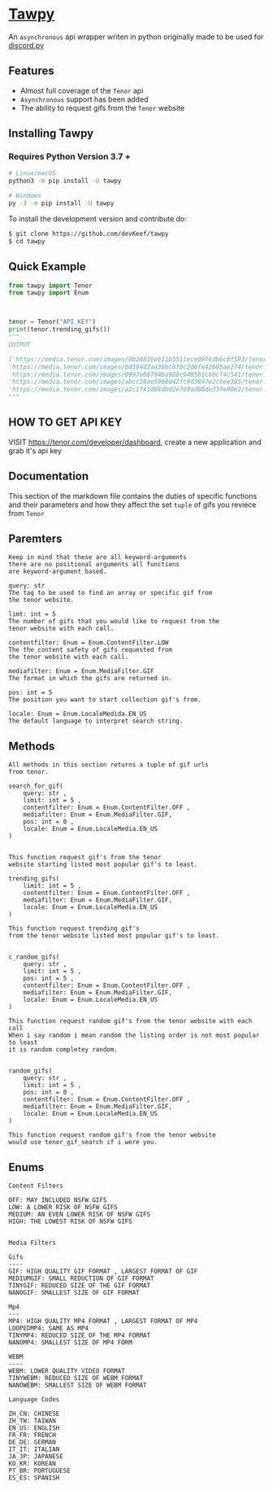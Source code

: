 # [Tawpy](https://tenor.com/gifapi/documentation)

An `asynchronous` api wrapper writen in python originally made to be used for [discord.py](https://discordpy.readthedocs.io/en/stable/)

## Features 
-   Almost full coverage of the `Tenor` api
-   `Asynchronous` support has been added
-   The ability to request gifs from the `Tenor` website

## Installing Tawpy 
### Requires Python Version 3.7 +
```sh
# Linux/macOS
python3 -m pip install -U tawpy

# Windows
py -3 -m pip install -U tawpy
```
To install the development version and contribute do: 
```sh
$ git clone https://github.com/devKeef/tawpy
$ cd tawpy
```


## Quick Example
```py
from tawpy import Tenor
from tawpy import Enum



tenor = Tenor("API_KEY")
print(tenor.trending_gifs())
""" 
OUTPUT 

['https://media.tenor.com/images/0b26816e611b5511ece09f6db6c6f593/tenor.gif', 
'https://media.tenor.com/images/0d194d2aa3bbc0f0c2d0fe42b05ae274/tenor.gif', 
'https://media.tenor.com/images/0997e68794ba980c948561c66cf4c541/tenor.gif', 
'https://media.tenor.com/images/abcc26ae5960d42fc9d3897e2c6ee303/tenor.gif', 
'https://media.tenor.com/images/a2c1f41d08dbd2e769ad88de33fe00e2/tenor.gif']
"""
```

## HOW TO GET API KEY 
VISIT https://tenor.com/developer/dashboard, create a new application and grab it's api key
## Documentation 
This section of the markdown file contains the duties of specific functions and their parameters and how they affect the set `tuple` of gifs you reviece from `Tenor`
## Paremters
```
Keep in mind that these are all keyword-arguments 
there are no positional arguments all functions 
are keyword-argument based.

query: str
The tag to be used to find an array or specific gif from 
the tenor website.

limt: int = 5 
The number of gifs that you would like to request from the 
tenor website with each call.

contentfilter: Enum = Enum.ContentFilter.LOW 
The the content safety of gifs requested from
the tenor website with each call.

mediafilter: Enum = Enum.MediaFilter.GIF 
The format in which the gifs are returned in.

pos: int = 5
The position you want to start collection gif's from.

locale: Enum = Enum.LocaleMedida.EN_US 
The default language to interpret search string.
```
## Methods
```
All methods in this section returns a tuple of gif urls 
from tenor. 

search_for_gif(
    query: str ,
    limit: int = 5 , 
    contentfilter: Enum = Enum.ContentFilter.OFF , 
    mediafilter: Enum = Enum.MediaFilter.GIF, 
    pos: int = 0 , 
    locale: Enum = Enum.LocaleMedia.EN_US
)


This function request gif's from the tenor 
website starting listed most popular gif's to least.

trending_gifs(
    limit: int = 5 , 
    contentfilter: Enum = Enum.ContentFilter.OFF , 
    mediafilter: Enum = Enum.MediaFilter.GIF, 
    locale: Enum = Enum.LocaleMedia.EN_US
)

This function request trending gif's 
from the tenor website listed most popular gif's to least.


c_random_gifs(
    query: str ,
    limit: int = 5 , 
    pos: int = 5 ,
    contentfilter: Enum = Enum.ContentFilter.OFF , 
    mediafilter: Enum = Enum.MediaFilter.GIF, 
    locale: Enum = Enum.LocaleMedia.EN_US
)

This function request random gif's from the tenor website with each call
When i say random i mean random the listing order is not most popular to least 
it is random completey random. 


random_gifs(
    query: str ,
    limit: int = 5 , 
    pos: int = 0 ,
    contentfilter: Enum = Enum.ContentFilter.OFF , 
    mediafilter: Enum = Enum.MediaFilter.GIF, 
    locale: Enum = Enum.LocaleMedia.EN_US
)

This function request random gif's from the tenor website
would use tenor_gif_search if i were you.
```
## Enums 
```
Content Filters

OFF: MAY INCLUDED NSFW GIFS
LOW: A LOWER RISK OF NSFW GIFS 
MEDIUM: AN EVEN LOWER RISK OF NSFW GIFS 
HIGH: THE LOWEST RISK OF NSFW GIFS


Media Filters

Gifs
----
GIF: HIGH QUALITY GIF FORMAT , LARGEST FORMAT OF GIF
MEDIUMGIF: SMALL REDUCTION OF GIF FORMAT
TINYGIF: REDUCED SIZE OF THE GIF FORMAT
NANOGIF: SMALLEST SIZE OF GIF FORMAT

Mp4
---
MP4: HIGH QUALITY MP4 FORMAT , LARGEST FORMAT OF MP4
LOOPEDMP4: SAME AS MP4
TINYMP4: REDUCED SIZE OF THE MP4 FORMAT
NANOMP4: SMALLEST SIZE OF MP4 FORM

WEBM
----
WEBM: LOWER QUALITY VIDEO FORMAT
TINYWEBM: REDUCED SIZE OF WEBM FORMAT 
NANOWEBM: SMALLEST SIZE OF WEBM FORMAT

Language Codes 

ZH_CN: CHINESE
ZH_TW: TAIWAN
EN_US: ENGLISH 
FR_FR: FRENCH
DE_DE: GERMAN
IT_IT: ITALIAN 
JA_JP: JAPANESE
KO_KR: KOREAN
PT_BR: PORTUGUESE
ES_ES: SPANISH
```

